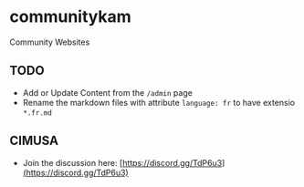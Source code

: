 # communitykam
Community Websites

## TODO
* Add or Update Content from the `/admin` page
* Rename the markdown files with attribute `language: fr` to have extensio `*.fr.md`

## CIMUSA
* Join the discussion here: [https://discord.gg/TdP6u3](https://discord.gg/TdP6u3)
